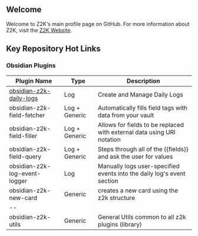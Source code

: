 ## Welcome
Welcome to Z2K's main profile page on GitHub. For more information about Z2K, visit the [Z2K Website](https://z2k.dev).

## Key Repository Hot Links

### Obsidian Plugins

| Plugin Name                   | Type    | Description                                                            |
| ----------------------------- | --- | ---------------------------------------------------------------------- |
| [obsidian-z2k-daily-logs](https://github.com/z2k-gwp/obsidian-z2k-daily-logs)      | Log    | Create and Manage Daily Logs | 
| obsidian-z2k-field-fetcher    | Log + Generic | Automatically fills field tags with data from your vault               |
| obsidian-z2k-field-filler     | Log + Generic | Allows for fields to be replaced with external data using URI notation |
| obsidian-z2k-field-query      | Log + Generic | Steps through all of the {{fields}} and ask the user for values        |
| obsidian-z2k-log-event-logger | Log           | Manually logs user-specified events into the daily log's event section |
| obsidian-z2k-new-card         | Generic       | creates a new card using the z2k structure                             |
| --                            |               |                                                                        |
| obsidian-z2k-utils            | Generic       | General Utils common to all z2k plugins (library)                      |

